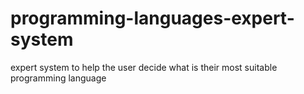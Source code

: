 # programming-languages-expert-system
expert system to help the user decide what is their most suitable programming language 
